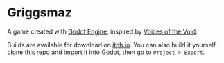 # Griggsmaz

A game created with [Godot Engine](https://github.com/godotengine/godot), inspired by [Voices of the Void](https://mrdrnose.itch.io/votv).

Builds are available for download on [itch.io](https://hazmatpants.itch.io/griggsmaz).
You can also build it yourself, clone this repo and import it into Godot, then go to `Project > Export`.
